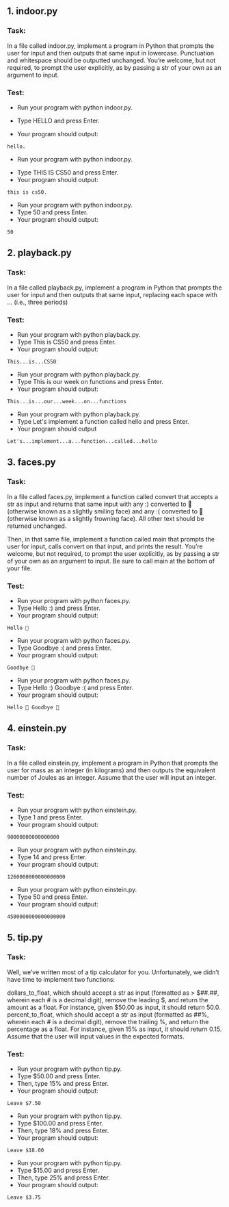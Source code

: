 ## 1. indoor.py

### Task:
In a file called indoor.py, implement a program in Python that prompts the user for input and then outputs that same input in lowercase. Punctuation and whitespace should be outputted unchanged. You’re welcome, but not required, to prompt the user explicitly, as by passing a str of your own as an argument to input.

### Test:

- Run your program with python indoor.py.
* Type HELLO and press Enter. 
- Your program should output:
```
hello.
```


- Run your program with python indoor.py. 
* Type THIS IS CS50 and press Enter. 
* Your program should output:
```
this is cs50.
```


- Run your program with python indoor.py. 
- Type 50 and press Enter. 
- Your program should output:
```
50
```


## 2. playback.py

### Task:

In a file called playback.py, implement a program in Python that prompts the user for input and then outputs that same input, replacing each space with ... (i.e., three periods)

### Test:

- Run your program with python playback.py. 
- Type This is CS50 and press Enter. 
- Your program should output:
```
This...is...CS50
```
 
 
- Run your program with python playback.py. 
- Type This is our week on functions and press Enter. 
- Your program should output:
```
This...is...our...week...on...functions
```


- Run your program with python playback.py. 
- Type Let's implement a function called hello and press Enter. 
- Your program should output
```
Let's...implement...a...function...called...hello
```


## 3. faces.py

### Task:

In a file called faces.py, implement a function called convert that accepts a str as input and returns that same input with any :) converted to 🙂 (otherwise known as a slightly smiling face) and any :( converted to 🙁 (otherwise known as a slightly frowning face). All other text should be returned unchanged.

Then, in that same file, implement a function called main that prompts the user for input, calls convert on that input, and prints the result. You’re welcome, but not required, to prompt the user explicitly, as by passing a str of your own as an argument to input. Be sure to call main at the bottom of your file.

### Test:

- Run your program with python faces.py. 
- Type Hello :) and press Enter. 
- Your program should output:
```
Hello 🙂
```


- Run your program with python faces.py. 
- Type Goodbye :( and press Enter. 
- Your program should output:
```
Goodbye 🙁
```


- Run your program with python faces.py. 
- Type Hello :) Goodbye :( and press Enter. 
- Your program should output:
```
Hello 🙂 Goodbye 🙁
```


## 4. einstein.py

### Task:

In a file called einstein.py, implement a program in Python that prompts the user for mass as an integer (in kilograms) and then outputs the equivalent number of Joules as an integer. Assume that the user will input an integer.

### Test:

- Run your program with python einstein.py. 
- Type 1 and press Enter. 
- Your program should output:
```
90000000000000000
```


- Run your program with python einstein.py. 
- Type 14 and press Enter. 
- Your program should output:
```
1260000000000000000
```


- Run your program with python einstein.py. 
- Type 50 and press Enter. 
- Your program should output:
```
4500000000000000000
```


## 5. tip.py

### Task:

Well, we’ve written most of a tip calculator for you. Unfortunately, we didn’t have time to implement two functions:

dollars_to_float, which should accept a str as input (formatted as > $##.##, wherein each # is a decimal digit), remove the leading $, and return the amount as a float. For instance, given $50.00 as input, it should return 50.0.
percent_to_float, which should accept a str as input (formatted as ##%, wherein each # is a decimal digit), remove the trailing %, and return the percentage as a float. For instance, given 15% as input, it should return 0.15.
Assume that the user will input values in the expected formats.

### Test:

- Run your program with python tip.py.
- Type $50.00 and press Enter. 
- Then, type 15% and press Enter. 
- Your program should output:
```
Leave $7.50
```    


- Run your program with python tip.py. 
- Type $100.00 and press Enter. 
- Then, type 18% and press Enter. 
- Your program should output:
```
Leave $18.00
```


- Run your program with python tip.py. 
- Type $15.00 and press Enter. 
- Then, type 25% and press Enter. 
- Your program should output:
```
Leave $3.75
```
